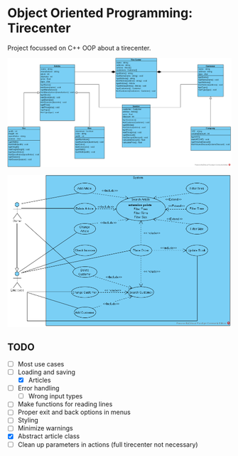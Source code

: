 # Object Oriented Programming: Tirecenter

Project focussed on C++ OOP about a tirecenter.

![Class](Tire-Center-Class.png)

![Use case](./Tire-Center-Use-Case.png)

## TODO

- [ ] Most use cases
- [ ] Loading and saving
  - [X] Articles
- [ ] Error handling
  - [ ] Wrong input types
- [ ] Make functions for reading lines
- [ ] Proper exit and back options in menus
- [ ] Styling
- [ ] Minimize warnings
- [X] Abstract article class
- [ ] Clean up parameters in actions (full tirecenter not necessary)